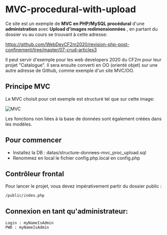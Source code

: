 # MVC-procedural-with-upload

Ce site est un exemple de **MVC en PHP/MySQL procédural** d'une **administration** avec **Upload d'images redimensionnées** , en partant du dossier vu au cours se trouvant à cette adresse:


https://github.com/WebDevCF2m2020/revision-php-post-confinement/tree/master/07-crud-articles3

Il peut servir d'exemple pour les web developers 2020 du CF2m pour leur projet "Catalogue". Il sera ensuite converti en OO (orienté objet) sur une autre adresse de Github, comme exemple d'un site MVC/OO.

## Principe MVC
Le MVC choisit pour cet exemple est structuré tel que sur cette image:

![MVC](https://github.com/mikhawa/MVC-procedural-with-upload/raw/main/datas/MVC.png "MVC")

Les fonctions non liées à la base de données sont également créées dans les modèles.



## Pour commencer
- Installez la DB : datas/structure-donnees-mvc_proc_upload.sql
- Renommez en local le fichier config.php.local en config.php

## Contrôleur frontal
Pour lancer le projet, vous devez impérativement partir du dossier public :
    
    /public/index.php
    
## Connexion en tant qu'administrateur:

    Login : myNameIsAdmin
    PWD : myNameIsAdmin
    
